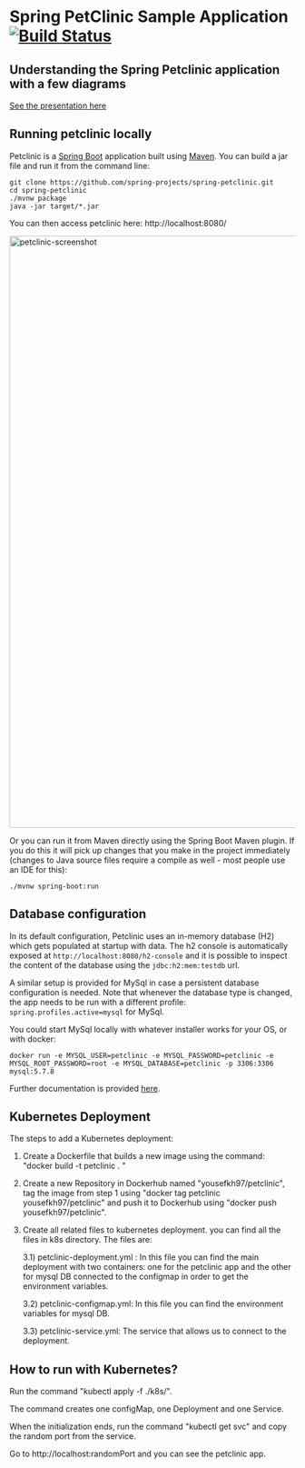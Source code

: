 # Spring PetClinic Sample Application [![Build Status](https://travis-ci.org/spring-projects/spring-petclinic.png?branch=main)](https://travis-ci.org/spring-projects/spring-petclinic/)

## Understanding the Spring Petclinic application with a few diagrams
<a href="https://speakerdeck.com/michaelisvy/spring-petclinic-sample-application">See the presentation here</a>

## Running petclinic locally
Petclinic is a [Spring Boot](https://spring.io/guides/gs/spring-boot) application built using [Maven](https://spring.io/guides/gs/maven/). You can build a jar file and run it from the command line:


```
git clone https://github.com/spring-projects/spring-petclinic.git
cd spring-petclinic
./mvnw package
java -jar target/*.jar
```

You can then access petclinic here: http://localhost:8080/

<img width="1042" alt="petclinic-screenshot" src="https://cloud.githubusercontent.com/assets/838318/19727082/2aee6d6c-9b8e-11e6-81fe-e889a5ddfded.png">

Or you can run it from Maven directly using the Spring Boot Maven plugin. If you do this it will pick up changes that you make in the project immediately (changes to Java source files require a compile as well - most people use an IDE for this):

```
./mvnw spring-boot:run
```

## Database configuration

In its default configuration, Petclinic uses an in-memory database (H2) which
gets populated at startup with data. The h2 console is automatically exposed at `http://localhost:8080/h2-console`
and it is possible to inspect the content of the database using the `jdbc:h2:mem:testdb` url.
 
A similar setup is provided for MySql in case a persistent database configuration is needed. Note that whenever the database type is changed, the app needs to be run with a different profile: `spring.profiles.active=mysql` for MySql.

You could start MySql locally with whatever installer works for your OS, or with docker:

```
docker run -e MYSQL_USER=petclinic -e MYSQL_PASSWORD=petclinic -e MYSQL_ROOT_PASSWORD=root -e MYSQL_DATABASE=petclinic -p 3306:3306 mysql:5.7.8
```

Further documentation is provided [here](https://github.com/spring-projects/spring-petclinic/blob/main/src/main/resources/db/mysql/petclinic_db_setup_mysql.txt).

## Kubernetes Deployment

The steps to add a Kubernetes deployment:
 1) Create a Dockerfile that builds a new image using the command: "docker build -t petclinic . "
 2) Create a new Repository in Dockerhub named "yousefkh97/petclinic", tag the image from step 1 using "docker tag petclinic yousefkh97/petclinic"
    and push it to Dockerhub using "docker push yousefkh97/petclinic".
 3) Create all related files to kubernetes deployment. you can find all the files in k8s directory. The files are:
 
    3.1) petclinic-deployment.yml : In this file you can find the main deployment with two containers: one for the petclinic app and the other for mysql DB connected to the 
         configmap in order to get the environment variables.
         
    3.2) petclinic-configmap.yml: In this file you can find the environment variables for mysql DB.
    
    3.3) petclinic-service.yml: The service that allows us to connect to the deployment.
    
## How to run with Kubernetes?
 Run the command "kubectl apply -f ./k8s/".
 
 The command creates one configMap, one Deployment and one Service.
 
 When the initialization ends, run the command "kubectl get svc" and copy the random port from the service.
 
 Go to http://localhost:randomPort and you can see the petclinic app.

